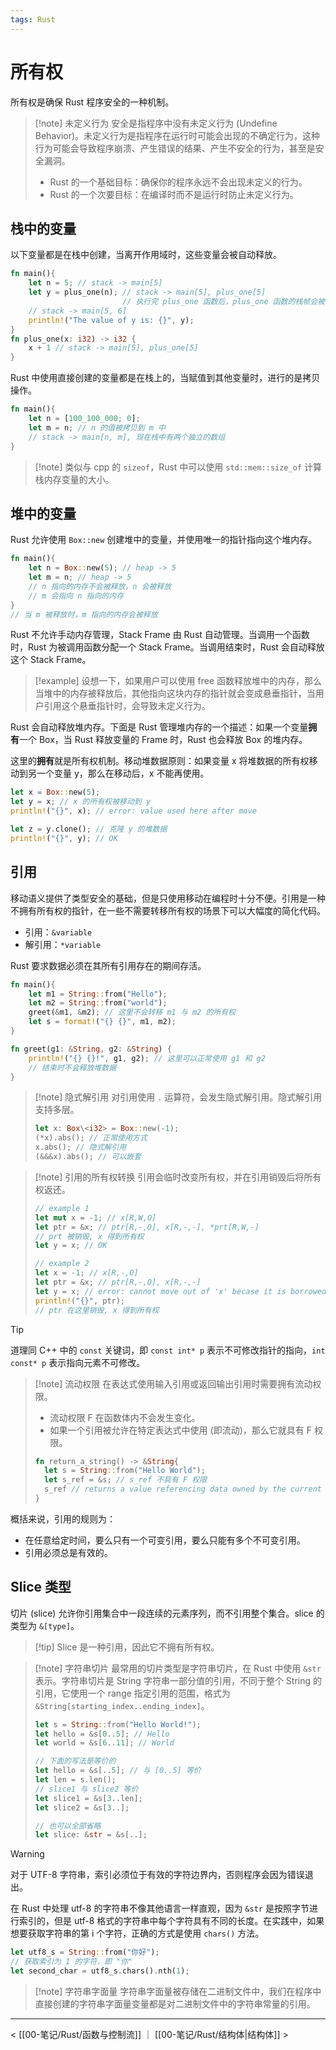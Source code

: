 ```yaml
---
tags: Rust
---
```


# 所有权

所有权是确保 Rust 程序安全的一种机制。

> [!note] 未定义行为
> 安全是指程序中没有未定义行为 (Undefine Behavior)。未定义行为是指程序在运行时可能会出现的不确定行为，这种行为可能会导致程序崩溃、产生错误的结果、产生不安全的行为，甚至是安全漏洞。
> - Rust 的一个基础目标：确保你的程序永远不会出现未定义的行为。
> - Rust 的一个次要目标：在编译时而不是运行时防止未定义行为。

## 栈中的变量

以下变量都是在栈中创建，当离开作用域时，这些变量会被自动释放。

```rust
fn main(){
    let n = 5; // stack -> main[5]
    let y = plus_one(n); // stack -> main[5], plus_one[5]
                         // 执行完 plus_one 函数后，plus_one 函数的栈帧会被弹出
    // stack -> main[5, 6]
    println!("The value of y is: {}", y);
}
fn plus_one(x: i32) -> i32 {
    x + 1 // stack -> main[5], plus_one[5]
}
```

Rust 中使用直接创建的变量都是在栈上的，当赋值到其他变量时，进行的是拷贝操作。

```Rust
fn main(){
    let n = [100_100_000; 0];
    let m = n; // n 的值被拷贝到 m 中
    // stack -> main[n, m], 现在栈中有两个独立的数组
}
```

> [!note] 类似与 cpp 的 `sizeof`，Rust 中可以使用 `std::mem::size_of` 计算栈内存变量的大小。

## 堆中的变量

Rust 允许使用 `Box::new` 创建堆中的变量，并使用唯一的指针指向这个堆内存。

```Rust
fn main(){
    let n = Box::new(5); // heap -> 5
    let m = n; // heap -> 5
    // n 指向的内存不会被释放，n 会被释放
    // m 会指向 n 指向的内存
}
// 当 m 被释放时，m 指向的内存会被释放
```

Rust 不允许手动内存管理，Stack Frame 由 Rust 自动管理。当调用一个函数时，Rust 为被调用函数分配一个 Stack Frame。当调用结束时，Rust 会自动释放这个 Stack Frame。

> [!example]
> 设想一下，如果用户可以使用 free 函数释放堆中的内存，那么当堆中的内存被释放后，其他指向这块内存的指针就会变成悬垂指针，当用户引用这个悬垂指针时，会导致未定义行为。

Rust 会自动释放堆内存。下面是 Rust 管理堆内存的一个描述：如果一个变量**拥有**一个 Box，当 Rust 释放变量的 Frame 时，Rust 也会释放 Box 的堆内存。

这里的**拥有**就是所有权机制。移动堆数据原则：如果变量 x 将堆数据的所有权移动到另一个变量 y，那么在移动后，x 不能再使用。

```Rust
let x = Box::new(5);
let y = x; // x 的所有权被移动到 y
println!("{}", x); // error: value used here after move

let z = y.clone(); // 克隆 y 的堆数据
println!("{}", y); // OK
```

## 引用

移动语义提供了类型安全的基础，但是只使用移动在编程时十分不便。引用是一种不拥有所有权的指针，在一些不需要转移所有权的场景下可以大幅度的简化代码。
- 引用：`&variable`
- 解引用：`*variable`

Rust 要求数据必须在其所有引用存在的期间存活。

```Rust
fn main(){
	let m1 = String::from("Hello");
	let m2 = String::from("world");
	greet(&m1, &m2); // 这里不会转移 m1 与 m2 的所有权
	let s = format!("{} {}", m1, m2);
}

fn greet(g1: &String, g2: &String) {
	println!("{} {}!", g1, g2); // 这里可以正常使用 g1 和 g2
	// 结束时不会释放堆数据
}
```

> [!note] 隐式解引用
> 对引用使用 `.` 运算符，会发生隐式解引用。隐式解引用支持多层。
> ```Rust
> let x: Box\<i32> = Box::new(-1);
> (*x).abs(); // 正常使用方式
> x.abs(); // 隐式解引用
> (&&&x).abs(); // 可以嵌套
> ```

> [!note] 引用的所有权转换
> 引用会临时改变所有权，并在引用销毁后将所有权返还。
> ```Rust
> // example 1
> let mut x = -1; // x[R,W,O]
> let ptr = &x; // ptr[R,-,O], x[R,-,-], *prt[R,W,-]
> // prt 被销毁, x 得到所有权
> let y = x; // OK
> 
> // example 2
> let x = -1; // x[R,-,O]
> let ptr = &x; // ptr[R,-,O], x[R,-,-]
> let y = x; // error: cannot move out of 'x' becase it is borrowed
> println!("{}", ptr);
> // ptr 在这里销毁, x 得到所有权
> ```

> [!tip]
> 道理同 C++ 中的 `const` 关键词，即 `const int* p` 表示不可修改指针的指向，`int const* p` 表示指向元素不可修改。

> [!note] 流动权限
> 在表达式使用输入引用或返回输出引用时需要拥有流动权限。
> - 流动权限 F 在函数体内不会发生变化。
> - 如果一个引用被允许在特定表达式中使用 (即流动)，那么它就具有 F 权限。
> ```Rust
> fn return_a_string() -> &String{
> 	let s = String::from("Hello World");
> 	let s_ref = &s; // s_ref 不具有 F 权限
> 	s_ref // returns a value referencing data owned by the current function
> }
> ```

概括来说，引用的规则为：
- 在任意给定时间，要么只有一个可变引用，要么只能有多个不可变引用。
- 引用必须总是有效的。

## Slice 类型

切片 (slice) 允许你引用集合中一段连续的元素序列，而不引用整个集合。slice 的类型为 `&[type]`。

> [!tip] Slice 是一种引用，因此它不拥有所有权。

> [!note] 字符串切片
> 最常用的切片类型是字符串切片，在 Rust 中使用 `&str` 表示。字符串切片是 String 字符串一部分值的引用，不同于整个 String 的引用，它使用一个 range 指定引用的范围，格式为 `&String[starting_index..ending_index]`。
> ```rust
> let s = String::from("Hello World!");
> let hello = &s[0..5]; // Hello
> let world = &s[6..11]; // World
>
> // 下面的写法是等价的
> let hello = &s[..5]; // 与 [0..5] 等价
> let len = s.len();
> // slice1 与 slice2 等价
> let slice1 = &s[3..len];
> let slice2 = &s[3..];
>
> // 也可以全部省略
> let slice: &str = &s[..];
> ```

> [!warning]
> 对于 UTF-8 字符串，索引必须位于有效的字符边界内，否则程序会因为错误退出。
>
> 在 Rust 中处理 utf-8 的字符串不像其他语言一样直观，因为 `&str` 是按照字节进行索引的，但是 utf-8 格式的字符串中每个字符具有不同的长度。在实践中，如果想要获取字符串的第 i 个字符，正确的方式是使用 `chars()` 方法。
> ```rust
> let utf8_s = String::from("你好");
 > // 获取索引为 1 的字符，即 "你"
> let second_char = utf8_s.chars().nth(1);
> ```

> [!note] 字符串字面量
> 字符串字面量被存储在二进制文件中，我们在程序中直接创建的字符串字面量变量都是对二进制文件中的字符串常量的引用。

---
< [[00-笔记/Rust/函数与控制流]] ｜ [[00-笔记/Rust/结构体|结构体]] >

